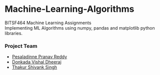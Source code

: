 # Machine-Learning-Algorithms
BITSF464 Machine Learning Assignments <br>
Implementing ML Algorithms using numpy, pandas and matplotlib python libraries.

### Project Team
<ul>
  <li><a href="https://github.com/PranavReddyP16">Pesaladinne Pranav Reddy</a></li>
  <li><a href="https://github.com/DvD-DvD">Donkada Vishal Dheeraj</a></li>
  <li><a href="https://github.com/Shivankthakur">Thakur Shivank Singh</a></li>
</ul>
